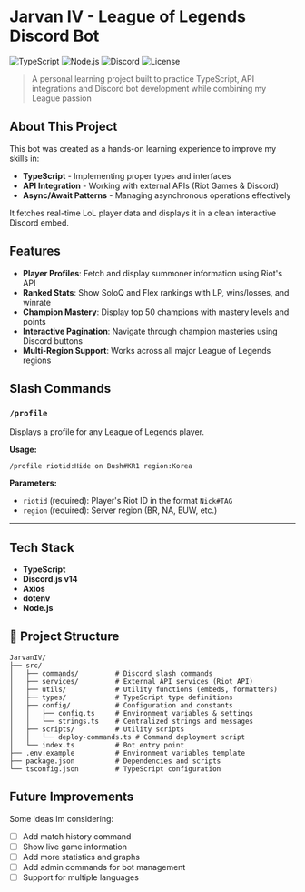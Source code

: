 # Jarvan IV - League of Legends Discord Bot

![TypeScript](https://img.shields.io/badge/TypeScript-007ACC?style=for-the-badge&logo=typescript&logoColor=white)
![Node.js](https://img.shields.io/badge/Node.js-339933?style=for-the-badge&logo=nodedotjs&logoColor=white)
![Discord](https://img.shields.io/badge/Discord-5865F2?style=for-the-badge&logo=discord&logoColor=white)
![License](https://img.shields.io/badge/License-MIT-green?style=for-the-badge)

> A personal learning project built to practice TypeScript, API integrations and Discord bot development while combining my League passion

## About This Project

This bot was created as a hands-on learning experience to improve my skills in:

- **TypeScript** - Implementing proper types and interfaces
- **API Integration** - Working with external APIs (Riot Games & Discord)
- **Async/Await Patterns** - Managing asynchronous operations effectively

It fetches real-time LoL player data and displays it in a clean interactive Discord embed.

## Features

- **Player Profiles**: Fetch and display summoner information using Riot's API
- **Ranked Stats**: Show SoloQ and Flex rankings with LP, wins/losses, and winrate
- **Champion Mastery**: Display top 50 champions with mastery levels and points
- **Interactive Pagination**: Navigate through champion masteries using Discord buttons
- **Multi-Region Support**: Works across all major League of Legends regions

## Slash Commands

### `/profile`

Displays a profile for any League of Legends player.

**Usage:**

```
/profile riotid:Hide on Bush#KR1 region:Korea
```

**Parameters:**

- `riotid` (required): Player's Riot ID in the format `Nick#TAG`
- `region` (required): Server region (BR, NA, EUW, etc.)

---

## Tech Stack

- **TypeScript**
- **Discord.js v14**
- **Axios**
- **dotenv**
- **Node.js**

## 📁 Project Structure

```
JarvanIV/
├── src/
│   ├── commands/         # Discord slash commands
│   ├── services/         # External API services (Riot API)
│   ├── utils/            # Utility functions (embeds, formatters)
│   ├── types/            # TypeScript type definitions
│   ├── config/           # Configuration and constants
│   │   ├── config.ts     # Environment variables & settings
│   │   └── strings.ts    # Centralized strings and messages
│   ├── scripts/          # Utility scripts
│   │   └── deploy-commands.ts # Command deployment script
│   └── index.ts          # Bot entry point
├── .env.example          # Environment variables template
├── package.json          # Dependencies and scripts
└── tsconfig.json         # TypeScript configuration
```

## Future Improvements

Some ideas Im considering:

- [ ] Add match history command
- [ ] Show live game information
- [ ] Add more statistics and graphs
- [ ] Add admin commands for bot management
- [ ] Support for multiple languages
